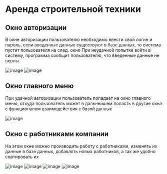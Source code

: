 # Аренда строительной техники

## Окно авторизации

В окне авторизации пользователю необходимо ввести свой логин и пароль, если введенные данные существуют в базе данных, то система пустит пользователя на след. окно
При неудачной попытке войти в систему, программа сообщит пользователю, что введенные данные не верны

![image](https://user-images.githubusercontent.com/53102064/161010539-25b8fabc-587e-4ad9-9ee6-71a9119478a6.png)
![image](https://user-images.githubusercontent.com/53102064/161033655-4ed3a009-c840-428e-be37-e73852df829b.png)


## Окно главного меню

При удачной авторизации пользователь попадает на окно главного меню, откуда пользователь может в дальнейшем попасть в другие окна с функционалом взаимодействия с базой данных

![image](https://user-images.githubusercontent.com/53102064/161033565-e485b131-8636-4bcd-ac83-8ca16c1a4b3a.png)

## Окно с работниками компании

На этом окне можно производить работу с работниками, изменять их данные в базе данных, добавлять новых работников, а так же удобно сортировать их

![image](https://user-images.githubusercontent.com/53102064/161033750-09140372-c46c-4d5e-b18e-7a43f640a9da.png)
![image](https://user-images.githubusercontent.com/53102064/161034381-94ddc6c6-7bb0-464d-a69c-52fd7ead25e8.png)
![image](https://user-images.githubusercontent.com/53102064/161034351-8ee62aad-8dd9-4451-b8f5-194ba545b850.png)
![image](https://user-images.githubusercontent.com/53102064/161034446-b5bd8e77-64a7-4395-91d8-d0902ed2fec8.png)


